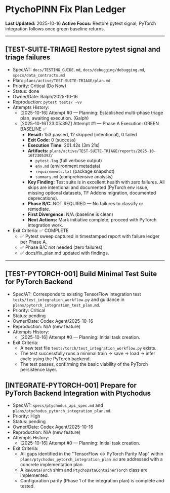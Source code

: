 # PtychoPINN Fix Plan Ledger

**Last Updated:** 2025-10-16
**Active Focus:** Restore pytest signal; PyTorch integration follows once green baseline returns.


---

## [TEST-SUITE-TRIAGE] Restore pytest signal and triage failures
- Spec/AT: `docs/TESTING_GUIDE.md`, `docs/debugging/debugging.md`, `specs/data_contracts.md`
- Plan: `plans/active/TEST-SUITE-TRIAGE/plan.md`
- Priority: Critical (Do Now)
- Status: done
- Owner/Date: Ralph/2025-10-16
- Reproduction: `pytest tests/ -vv`
- Attempts History:
  * [2025-10-16] Attempt #0 — Planning: Established multi-phase triage plan, awaiting execution. (Galph)
  * [2025-10-16T23:05:39Z] Attempt #1 — Phase A Execution: GREEN BASELINE ✅
    - **Result:** 153 passed, 12 skipped (intentional), 0 failed
    - **Exit Code:** 0 (success)
    - **Execution Time:** 201.42s (3m 21s)
    - **Artifacts:** `plans/active/TEST-SUITE-TRIAGE/reports/2025-10-16T230539Z/`
      - `pytest.log` (full verbose output)
      - `env.md` (environment metadata)
      - `requirements.txt` (package snapshot)
      - `summary.md` (comprehensive analysis)
    - **Key Finding:** Test suite is in excellent health with zero failures. All skips are intentional and documented (PyTorch env issue, missing optional datasets, TF Addons migration, documented deprecations).
    - **Phase B/C:** NOT REQUIRED — No failures to classify or remediate.
    - **First Divergence:** N/A (baseline is clean)
    - **Next Actions:** Mark initiative complete; proceed with PyTorch integration work.
- Exit Criteria: ✅ COMPLETE
  - ✅ Pytest sweep captured in timestamped report with failure ledger per Phase A.
  - ✅ Phase B/C not needed (zero failures)
  - ✅ docs/fix_plan.md updated with findings.


---

## [TEST-PYTORCH-001] Build Minimal Test Suite for PyTorch Backend
- Spec/AT: Corresponds to existing TensorFlow integration test `tests/test_integration_workflow.py` and guidance in `plans/pytorch_integration_test_plan.md`.
- Priority: Critical
- Status: pending
- Owner/Date: Codex Agent/2025-10-16
- Reproduction: N/A (new feature)
- Attempts History:
  * [2025-10-16] Attempt #0 — Planning: Initial task creation.
- Exit Criteria:
  - A new test file `tests/torch/test_integration_workflow.py` exists.
  - The test successfully runs a minimal train -> save -> load -> infer cycle using the PyTorch backend.
  - The test passes, confirming the basic viability of the PyTorch persistence layer.

## [INTEGRATE-PYTORCH-001] Prepare for PyTorch Backend Integration with Ptychodus
- Spec/AT: `specs/ptychodus_api_spec.md` and `plans/ptychodus_pytorch_integration_plan.md`.
- Priority: High
- Status: pending
- Owner/Date: Codex Agent/2025-10-16
- Reproduction: N/A (new feature)
- Attempts History:
  * [2025-10-16] Attempt #0 — Planning: Initial task creation.
- Exit Criteria:
  - All gaps identified in the "TensorFlow ↔ PyTorch Parity Map" within `plans/ptychodus_pytorch_integration_plan.md` are addressed with a concrete implementation plan.
  - A `RawDataTorch` shim and `PtychoDataContainerTorch` class are implemented.
  - Configuration parity (Phase 1 of the integration plan) is complete and tested.
